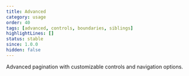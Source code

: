 ```yaml
---
title: Advanced
category: usage
order: 40
tags: [advanced, controls, boundaries, siblings]
highlightLines: []
status: stable
since: 1.0.0
hidden: false
---
```


Advanced pagination with customizable controls and navigation options.
